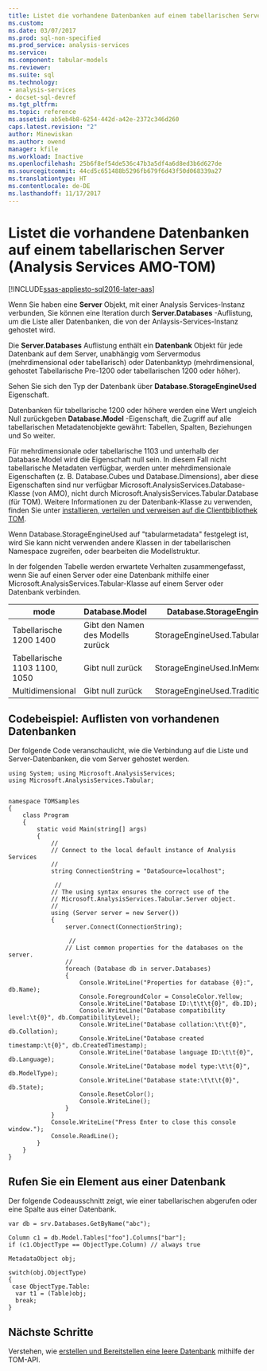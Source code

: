 ```yaml
---
title: Listet die vorhandene Datenbanken auf einem tabellarischen Server (Analysis Services AMO-TOM) | Microsoft Docs
ms.custom: 
ms.date: 03/07/2017
ms.prod: sql-non-specified
ms.prod_service: analysis-services
ms.service: 
ms.component: tabular-models
ms.reviewer: 
ms.suite: sql
ms.technology:
- analysis-services
- docset-sql-devref
ms.tgt_pltfrm: 
ms.topic: reference
ms.assetid: ab5eb4b8-6254-442d-a42e-2372c346d260
caps.latest.revision: "2"
author: Minewiskan
ms.author: owend
manager: kfile
ms.workload: Inactive
ms.openlocfilehash: 25b6f8ef54de536c47b3a5df4a6d8ed3b6d627de
ms.sourcegitcommit: 44cd5c651488b5296fb679f6d43f50d068339a27
ms.translationtype: HT
ms.contentlocale: de-DE
ms.lasthandoff: 11/17/2017
---
```

# <a name="list-existing-databases-on-a-tabular-server-analysis-services-amo-tom"></a>Listet die vorhandene Datenbanken auf einem tabellarischen Server (Analysis Services AMO-TOM)

[!INCLUDE[ssas-appliesto-sql2016-later-aas](../../includes/ssas-appliesto-sql2016-later-aas.md)]

Wenn Sie haben eine **Server** Objekt, mit einer Analysis Services-Instanz verbunden, Sie können eine Iteration durch **Server.Databases** -Auflistung, um die Liste aller Datenbanken, die von der Anlaysis-Services-Instanz gehostet wird. 

Die **Server.Databases** Auflistung enthält ein **Datenbank** Objekt für jede Datenbank auf dem Server, unabhängig vom Servermodus (mehrdimensional oder tabellarisch) oder Datenbanktyp (mehrdimensional, gehostet Tabellarische Pre-1200 oder tabellarischen 1200 oder höher). 

Sehen Sie sich den Typ der Datenbank über **Database.StorageEngineUsed** Eigenschaft.  

Datenbanken für tabellarische 1200 oder höhere werden eine Wert ungleich Null zurückgeben **Database.Model** -Eigenschaft, die Zugriff auf alle tabellarischen Metadatenobjekte gewährt: Tabellen, Spalten, Beziehungen und So weiter.  

Für mehrdimensionale oder tabellarische 1103 und unterhalb der Database.Model wird die Eigenschaft null sein. In diesem Fall nicht tabellarische Metadaten verfügbar, werden unter mehrdimensionale Eigenschaften (z. B. Database.Cubes und Database.Dimensions), aber diese Eigenschaften sind nur verfügbar Microsoft.AnalysisServices.Database-Klasse (von AMO), nicht durch Microsoft.AnalysisServices.Tabular.Database (für TOM). Weitere Informationen zu der Datenbank-Klasse zu verwenden, finden Sie unter [installieren, verteilen und verweisen auf die Clientbibliothek TOM](../../analysis-services/tabular-model-programming-compatibility-level-1200/install-distribute-and-reference-the-tabular-object-model.md).

Wenn Database.StorageEngineUsed auf "tabularmetadata" festgelegt ist, wird Sie kann nicht verwenden andere Klassen in der tabellarischen Namespace zugreifen, oder bearbeiten die Modellstruktur. 

In der folgenden Tabelle werden erwartete Verhalten zusammengefasst, wenn Sie auf einen Server oder eine Datenbank mithilfe einer Microsoft.AnalysisServices.Tabular-Klasse auf einem Server oder Datenbank verbinden. 

mode | Database.Model | Database.StorageEngineUsed
-----|----------------|---------------------------
Tabellarische 1200 1400 | Gibt den Namen des Modells zurück| StorageEngineUsed.TabularMetadata 
Tabellarische 1103 1100, 1050 | Gibt null zurück | StorageEngineUsed.InMemory 
Multidimensional | Gibt null zurück | StorageEngineUsed.Traditional 

## <a name="code-example-list-existing-databases"></a>Codebeispiel: Auflisten von vorhandenen Datenbanken

Der folgende Code veranschaulicht, wie die Verbindung auf die Liste und Server-Datenbanken, die vom Server gehostet werden. 

```
using System; using Microsoft.AnalysisServices; 
using Microsoft.AnalysisServices.Tabular; 

 
namespace TOMSamples 
{ 
    class Program 
    { 
        static void Main(string[] args) 
        { 
            // 
            // Connect to the local default instance of Analysis Services 
            // 
            string ConnectionString = "DataSource=localhost"; 

             // 
            // The using syntax ensures the correct use of the 
            // Microsoft.AnalysisServices.Tabular.Server object. 
            // 
            using (Server server = new Server()) 
            { 
                server.Connect(ConnectionString); 

                 // 
                // List common properties for the databases on the server. 
                // 
                foreach (Database db in server.Databases) 
                { 
                    Console.WriteLine("Properties for database {0}:", db.Name); 
                    Console.ForegroundColor = ConsoleColor.Yellow; 
                    Console.WriteLine("Database ID:\t\t\t{0}", db.ID); 
                    Console.WriteLine("Database compatibility level:\t{0}", db.CompatibilityLevel); 
                    Console.WriteLine("Database collation:\t\t{0}", db.Collation); 
                    Console.WriteLine("Database created timestamp:\t{0}", db.CreatedTimestamp); 
                    Console.WriteLine("Database language ID:\t\t{0}", db.Language); 
                    Console.WriteLine("Database model type:\t\t{0}", db.ModelType); 
                    Console.WriteLine("Database state:\t\t\t{0}", db.State); 
                    Console.ResetColor(); 
                    Console.WriteLine(); 
                } 
            } 
            Console.WriteLine("Press Enter to close this console window."); 
            Console.ReadLine(); 
        } 
    } 
} 
```


## <a name="get-an-item-from-a-database"></a>Rufen Sie ein Element aus einer Datenbank 

Der folgende Codeausschnitt zeigt, wie einer tabellarischen abgerufen oder eine Spalte aus einer Datenbank. 


```
var db = srv.Databases.GetByName("abc"); 

Column c1 = db.Model.Tables["foo"].Columns["bar"]; 
if (c1.ObjectType == ObjectType.Column) // always true 

MetadataObject obj; 

switch(obj.ObjectType) 
{ 
 case ObjectType.Table: 
  var t1 = (Table)obj; 
  break; 
} 
```

## <a name="next-steps"></a>Nächste Schritte

Verstehen, wie [erstellen und Bereitstellen eine leere Datenbank](../../analysis-services/tabular-model-programming-compatibility-level-1200/create-and-deploy-an-empty-database-analysis-services-amo-tom.md) mithilfe der TOM-API.

